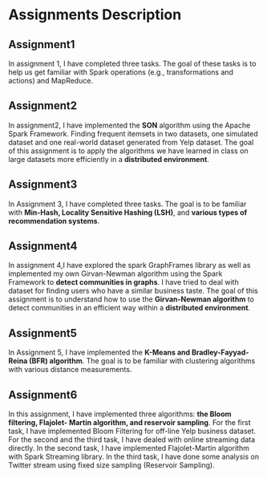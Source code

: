 # Assignments Description
## Assignment1
In assignment 1, I have completed three tasks. The goal of these tasks is to help us get familiar with Spark operations (e.g., transformations and actions) and MapReduce.
## Assignment2
In assignment2, I have implemented the **SON** algorithm using the Apache Spark Framework. Finding frequent itemsets in two datasets, one simulated dataset and one real-world dataset generated from Yelp dataset. The goal of this assignment is to apply the algorithms we have learned in class on large datasets more efficiently in a **distributed environment**.

## Assignment3

In Assignment 3, I have completed three tasks. The goal is to be familiar with **Min-Hash, Locality Sensitive Hashing (LSH)**, and **various types of recommendation systems**.

## Assignment4

In assignment 4,I have explored the spark GraphFrames library as well as implemented my own Girvan-Newman algorithm using the Spark Framework to **detect communities in graphs**. I have tried to deal with dataset for finding users who have a similar business taste. The goal of this assignment is to understand how to use the **Girvan-Newman algorithm** to detect communities in an efficient way within a **distributed environment**.

## Assignment5

In Assignment 5, I have implemented the **K-Means and Bradley-Fayyad-Reina (BFR) algorithm**. The goal is to be familiar with clustering algorithms with various distance measurements. 

## Assignment6

In this assignment, I have implemented three algorithms: **the Bloom filtering, Flajolet- Martin algorithm, and reservoir sampling**. For the first task, I have implemented Bloom Filtering for off-line Yelp business dataset. For the second and the third task, I have dealed with online streaming data directly. In the second task, I have implemented Flajolet-Martin algorithm with Spark Streaming library. In the third task, I have done some analysis on Twitter stream using fixed size sampling (Reservoir Sampling).


